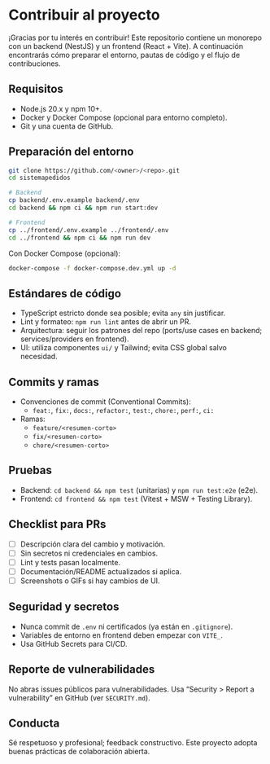 # Contribuir al proyecto

¡Gracias por tu interés en contribuir! Este repositorio contiene un monorepo con un backend (NestJS) y un frontend (React + Vite). A continuación encontrarás cómo preparar el entorno, pautas de código y el flujo de contribuciones.

## Requisitos
- Node.js 20.x y npm 10+.
- Docker y Docker Compose (opcional para entorno completo).
- Git y una cuenta de GitHub.

## Preparación del entorno
```bash
git clone https://github.com/<owner>/<repo>.git
cd sistemapedidos

# Backend
cp backend/.env.example backend/.env
cd backend && npm ci && npm run start:dev

# Frontend
cp ../frontend/.env.example ../frontend/.env
cd ../frontend && npm ci && npm run dev
```

Con Docker Compose (opcional):
```bash
docker-compose -f docker-compose.dev.yml up -d
```

## Estándares de código
- TypeScript estricto donde sea posible; evita `any` sin justificar.
- Lint y formateo: `npm run lint` antes de abrir un PR.
- Arquitectura: seguir los patrones del repo (ports/use cases en backend; services/providers en frontend).
- UI: utiliza componentes `ui/` y Tailwind; evita CSS global salvo necesidad.

## Commits y ramas
- Convenciones de commit (Conventional Commits):
  - `feat:`, `fix:`, `docs:`, `refactor:`, `test:`, `chore:`, `perf:`, `ci:`
- Ramas:
  - `feature/<resumen-corto>`
  - `fix/<resumen-corto>`
  - `chore/<resumen-corto>`

## Pruebas
- Backend: `cd backend && npm test` (unitarias) y `npm run test:e2e` (e2e).
- Frontend: `cd frontend && npm test` (Vitest + MSW + Testing Library).

## Checklist para PRs
- [ ] Descripción clara del cambio y motivación.
- [ ] Sin secretos ni credenciales en cambios.
- [ ] Lint y tests pasan localmente.
- [ ] Documentación/README actualizados si aplica.
- [ ] Screenshots o GIFs si hay cambios de UI.

## Seguridad y secretos
- Nunca commit de `.env` ni certificados (ya están en `.gitignore`).
- Variables de entorno en frontend deben empezar con `VITE_`.
- Usa GitHub Secrets para CI/CD.

## Reporte de vulnerabilidades
No abras issues públicos para vulnerabilidades. Usa “Security > Report a vulnerability” en GitHub (ver `SECURITY.md`).

## Conducta
Sé respetuoso y profesional; feedback constructivo. Este proyecto adopta buenas prácticas de colaboración abierta.
